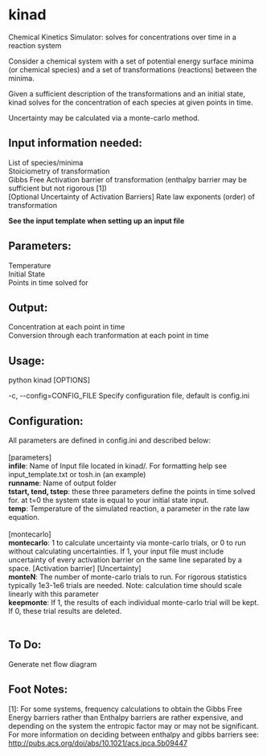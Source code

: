 # kinad
Chemical Kinetics Simulator: solves for concentrations over time in a reaction system



Consider a chemical system with a set of potential energy surface minima (or chemical species) and a set of transformations (reactions) between the minima.

Given a sufficient description of the transformations and an initial state, kinad solves for the concentration of each species at given points in time.

Uncertainty may be calculated via a monte-carlo method.


Input information needed:
-------------------------
List of species/minima <br>
Stoiciometry of transformation <br>
Gibbs Free Activation barrier of transformation (enthalpy barrier may be sufficient but not rigorous [1]) <br>
[Optional Uncertainty of Activation Barriers]
Rate law exponents (order) of transformation <br>

**See the input template when setting up an input file**


Parameters:
-----------
Temperature <br>
Initial State <br>
Points in time solved for <br>


Output:
-------
Concentration at each point in time <br>
Conversion through each tranformation at each point in time <br>


Usage:
-------
python kinad [OPTIONS]

-c, --config=CONFIG_FILE    Specify configuration file, default is config.ini


Configuration:
-------
All parameters are defined in config.ini and described below:<br>
<br>
[parameters]<br>
**infile**: Name of Input file located in kinad/. For formatting help see input_template.txt or tosh.in (an example)<br>
**runname**: Name of output folder<br>
**tstart, tend, tstep**: these three parameters define the points in time solved for. at t=0 the system state is equal to your initial state input.<br>
**temp**: Temperature of the simulated reaction, a parameter in the rate law equation.<br>
<br>
[montecarlo]<br>
**montecarlo**: 1 to calculate uncertainty via monte-carlo trials, or 0 to run without calculating uncertainties. If 1, your input file must include uncertainty of every activation barrier on the same line separated by a space. [Activation barrier] [Uncertainty]<br>
**monteN**: The number of monte-carlo trials to run. For rigorous statistics typically 1e3-1e6 trials are needed. Note: calculation time should scale linearly with this parameter<br>
**keepmonte**: If 1, the results of each individual monte-carlo trial will be kept. If 0, these trial results are deleted.<br>
<br>

To Do:
------
Generate net flow diagram


Foot Notes:
------
[1]: For some systems, frequency calculations to obtain the Gibbs Free Energy barriers rather than Enthalpy barriers are rather expensive, and depending on the system the entropic factor may or may not be significant. For more information on deciding between enthalpy and gibbs barriers see: http://pubs.acs.org/doi/abs/10.1021/acs.jpca.5b09447
